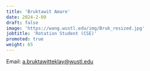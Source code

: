 ```yaml
---
title: 'Bruktawit Amare'
date: 2024-2-09
draft: false
image: 'https://wang.wustl.edu/img/Bruk_resized.jpg'
jobtitle: 'Rotation Student (CSE)'
promoted: true
weight: 65
---
```

Email: a.bruktawitteklay@wustl.edu
